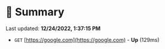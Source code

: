 # 📖 Summary
Last updated: **12/24/2022, 1:37:15 PM**

- `GET` [https://google.com](https://google.com) - **Up** (129ms)
